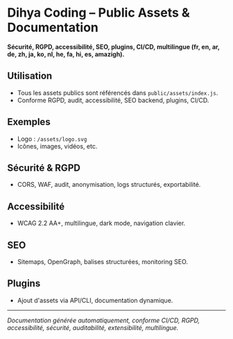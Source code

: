 # Dihya Coding – Public Assets & Documentation

**Sécurité, RGPD, accessibilité, SEO, plugins, CI/CD, multilingue (fr, en, ar, de, zh, ja, ko, nl, he, fa, hi, es, amazigh).**

## Utilisation
- Tous les assets publics sont référencés dans `public/assets/index.js`.
- Conforme RGPD, audit, accessibilité, SEO backend, plugins, CI/CD.

## Exemples
- Logo : `/assets/logo.svg`
- Icônes, images, vidéos, etc.

## Sécurité & RGPD
- CORS, WAF, audit, anonymisation, logs structurés, exportabilité.

## Accessibilité
- WCAG 2.2 AA+, multilingue, dark mode, navigation clavier.

## SEO
- Sitemaps, OpenGraph, balises structurées, monitoring SEO.

## Plugins
- Ajout d'assets via API/CLI, documentation dynamique.

---
*Documentation générée automatiquement, conforme CI/CD, RGPD, accessibilité, sécurité, auditabilité, extensibilité, multilingue.*

